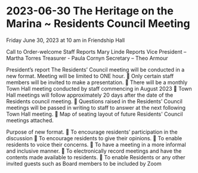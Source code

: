 # 2023-06-30 The Heritage on the Marina ~ Residents Council Meeting
Friday June 30, 2023 at 10 am in Friendship Hall


Call to Order-welcome
Staff Reports Mary Linde
Reports Vice President – Martha Torres
Treasurer - Paula Cornyn
Secretary – Theo Armour

President’s report
The Residents’ Council meeting will be conducted in a new format.
Meeting will be limited to ONE hour.
 Only certain staff members will be invited to make a presentation.
 There will be a monthly Town Hall meeting conducted by staff commencing in August 2023
 Town Hall meetings will follow approximately 20 days after the date of the Residents council meeting.
 Questions raised in the Residents’ Council meetings will be passed in writing to staff to answer at the next following Town Hall meeting.
 Map of seating layout of future Residents&#39; Council
meetings attached.

Purpose of new format.
 To encourage residents’ participation in the
discussion
 To encourage residents to give their opinions.
 To enable residents to voice their concerns.
 To have a meeting in a more informal and
inclusive manner.
 To electronically record meetings and have the
contents made available to residents.
 To enable Residents or any other invited guests
such as Board members to be included by Zoom
